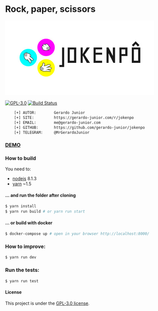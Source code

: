 # Rock, paper, scissors

![Imagem](.github/assets/jokenpo_logo.jpg)

[![GPL-3.0](https://img.shields.io/badge/license-GPL--3.0-blue.svg)](./LICENSE)
[![Build Status](https://travis-ci.org/gerardo-junior/jokenpo.svg?branch=master)](https://travis-ci.org/gerardo-junior/jokenpo)

```
    [+] AUTOR:        Gerardo Junior
    [+] SITE:         https://gerardo-junior.com/r/jokenpo
    [+] EMAIL:        me@gerardo-junior.com
    [+] GITHUB:       https://github.com/gerardo-junior/jokenpo
    [+] TELEGRAM:     @MrGerardoJunior
```
### [DEMO](https://gerardo-junior.com/r/jokenpo)

### How to build 

You need to:

 * [nodejs](https://nodejs.org/en/) 8.1.3
 * [yarn](https://yarnpkg.com/pt-BR/) ~1.5
 
#### ... and run the folder after cloning

```bash
$ yarn install
$ yarn run build # or yarn run start
```
#### ... or build with docker

```bash
$ docker-compose up # open in your browser http://localhost:8000/
```
### How to improve:

```bash
$ yarn run dev
```
### Run the tests:

```bash
$ yarn run test
```

####  License
This project is under the [GPL-3.0 license](./LICENSE).
